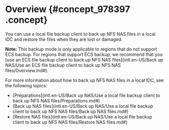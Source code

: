 # Overview {#concept_978397 .concept}

You can use a local file backup client to back up NFS NAS files in a local IDC and restore the files when they are lost or damaged.

**Note:** This backup mode is only applicable to regions that do not support ECS backup. For regions that support ECS backup, we recommend that you [use an ECS file backup client to back up NFS NAS files](intl.en-US/Back up NAS/Use an ECS file backup client to back up NFS NAS files/Overview.md#).

For more information about how to back up NFS NAS files in a local IDC, see the following topics:

-   [Preparations](intl.en-US/Back up NAS/Use a local file backup client to back up NFS NAS files/Preparations.md#)
-   [Back up NAS files](intl.en-US/Back up NAS/Use a local file backup client to back up NFS NAS files/Back up NAS files.md#)
-   [Restore NAS files](intl.en-US/Back up NAS/Use a local file backup client to back up NFS NAS files/Restore NAS files.md#)

